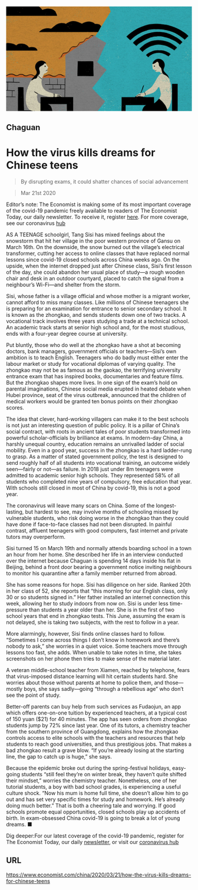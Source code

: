 ![](./images/20200321_CND000.jpg)

## Chaguan

# How the virus kills dreams for Chinese teens

> By disrupting exams, it could shatter chances of social advancement

> Mar 21st 2020

Editor’s note: The Economist is making some of its most important coverage of the covid-19 pandemic freely available to readers of The Economist Today, our daily newsletter. To receive it, register [here](https://www.economist.com//newslettersignup). For more coverage, see our coronavirus [hub](https://www.economist.com//coronavirus)

AS A TEENAGE schoolgirl, Tang Sisi has mixed feelings about the snowstorm that hit her village in the poor western province of Gansu on March 16th. On the downside, the snow burned out the village’s electrical transformer, cutting her access to online classes that have replaced normal lessons since covid-19 closed schools across China weeks ago. On the upside, when the internet dropped just after Chinese class, Sisi’s first lesson of the day, she could abandon her usual place of study—a rough wooden chair and desk in an outdoor courtyard, placed to catch the signal from a neighbour’s Wi-Fi—and shelter from the storm.

Sisi, whose father is a village official and whose mother is a migrant worker, cannot afford to miss many classes. Like millions of Chinese teenagers she is preparing for an examination for entrance to senior secondary school. It is known as the zhongkao, and sends students down one of two tracks. A vocational track involves three years studying a trade at a technical school. An academic track starts at senior high school and, for the most studious, ends with a four-year degree course at university.

Put bluntly, those who do well at the zhongkao have a shot at becoming doctors, bank managers, government officials or teachers—Sisi’s own ambition is to teach English. Teenagers who do badly must either enter the labour market or study for vocational diplomas of varying quality. The zhongkao may not be as famous as the gaokao, the terrifying university entrance exam that has inspired books, documentaries and feature films. But the zhongkao shapes more lives. In one sign of the exam’s hold on parental imaginations, Chinese social media erupted in heated debate when Hubei province, seat of the virus outbreak, announced that the children of medical workers would be granted ten bonus points on their zhongkao scores.

The idea that clever, hard-working villagers can make it to the best schools is not just an interesting question of public policy. It is a pillar of China’s social contract, with roots in ancient tales of poor students transformed into powerful scholar-officials by brilliance at exams. In modern-day China, a harshly unequal country, education remains an unrivalled ladder of social mobility. Even in a good year, success in the zhongkao is a hard ladder-rung to grasp. As a matter of stated government policy, the test is designed to send roughly half of all students into vocational training, an outcome widely seen—fairly or not—as failure. In 2018 just under 8m teenagers were admitted to academic senior high schools. They represented 58% of all students who completed nine years of compulsory, free education that year. With schools still closed in most of China by covid-19, this is not a good year.

The coronavirus will leave many scars on China. Some of the longest-lasting, but hardest to see, may involve months of schooling missed by vulnerable students, who risk doing worse in the zhongkao than they could have done if face-to-face classes had not been disrupted. In painful contrast, affluent teenagers with good computers, fast internet and private tutors may overperform.

Sisi turned 15 on March 19th and normally attends boarding school in a town an hour from her home. She described her life in an interview conducted over the internet because Chaguan is spending 14 days inside his flat in Beijing, behind a front door bearing a government notice inviting neighbours to monitor his quarantine after a family member returned from abroad.

She has some reasons for hope. Sisi has diligence on her side. Ranked 20th in her class of 52, she reports that “this morning for our English class, only 30 or so students signed in.” Her father installed an internet connection this week, allowing her to study indoors from now on. Sisi is under less time-pressure than students a year older than her. She is in the first of two school years that end in zhongkao tests. This June, assuming the exam is not delayed, she is taking two subjects, with the rest to follow in a year.

More alarmingly, however, Sisi finds online classes hard to follow. “Sometimes I come across things I don’t know in homework and there’s nobody to ask,” she worries in a quiet voice. Some teachers move through lessons too fast, she adds. When unable to take notes in time, she takes screenshots on her phone then tries to make sense of the material later.

A veteran middle-school teacher from Xiamen, reached by telephone, fears that virus-imposed distance learning will hit certain students hard. She worries about those without parents at home to police them, and those—mostly boys, she says sadly—going “through a rebellious age” who don’t see the point of study.

Better-off parents can buy help from such services as Fudaojun, an app which offers one-on-one tuition by experienced teachers, at a typical cost of 150 yuan ($21) for 40 minutes. The app has seen orders from zhongkao students jump by 72% since last year. One of its tutors, a chemistry teacher from the southern province of Guangdong, explains how the zhongkao controls access to elite schools with the teachers and resources that help students to reach good universities, and thus prestigious jobs. That makes a bad zhongkao result a grave blow. “If you’re already losing at the starting line, the gap to catch up is huge,” she says.

Because the epidemic broke out during the spring-festival holidays, easy-going students “still feel they’re on winter break, they haven’t quite shifted their mindset,” worries the chemistry teacher. Nonetheless, one of her tutorial students, a boy with bad school grades, is experiencing a useful culture shock. “Now his mum is home full time, she doesn’t allow him to go out and has set very specific times for study and homework. He’s already doing much better.” That is both a cheering tale and worrying. If good schools promote equal opportunities, closed schools play up accidents of birth. In exam-obsessed China covid-19 is going to break a lot of young dreams. ■

Dig deeper:For our latest coverage of the covid-19 pandemic, register for The Economist Today, our daily [newsletter](https://www.economist.com//newslettersignup), or visit our [coronavirus hub](https://www.economist.com//coronavirus)

## URL

https://www.economist.com/china/2020/03/21/how-the-virus-kills-dreams-for-chinese-teens
